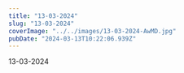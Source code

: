 ```yaml
---
title: "13-03-2024"
slug: "13-03-2024"
coverImage: "../../images/13-03-2024-AwMD.jpg"
pubDate: "2024-03-13T10:22:06.939Z"
---
```


13-03-2024
